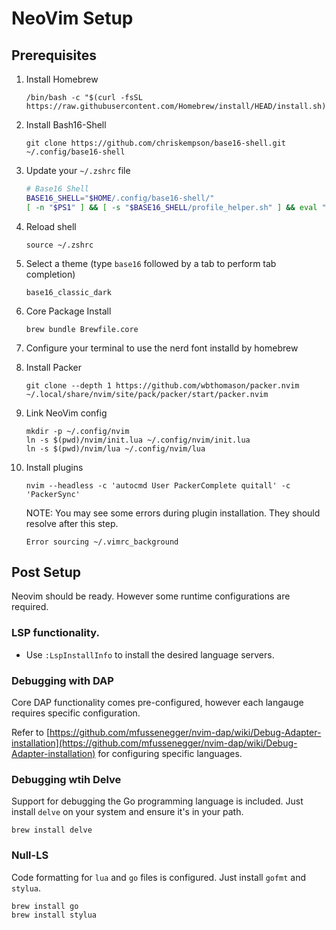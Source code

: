 # NeoVim Setup

## Prerequisites

1. Install Homebrew
   
   ```
   /bin/bash -c "$(curl -fsSL https://raw.githubusercontent.com/Homebrew/install/HEAD/install.sh)"
   ```

1. Install Bash16-Shell

   ```
   git clone https://github.com/chriskempson/base16-shell.git ~/.config/base16-shell
   ```

1. Update your `~/.zshrc` file

   ```zsh
   # Base16 Shell
   BASE16_SHELL="$HOME/.config/base16-shell/"
   [ -n "$PS1" ] && [ -s "$BASE16_SHELL/profile_helper.sh" ] && eval "$("$BASE16_SHELL/profile_helper.sh")"
   ```

1. Reload shell

   ```
   source ~/.zshrc
   ```

1. Select a theme (type `base16` followed by a tab to perform tab completion)

   ```
   base16_classic_dark
   ```

1. Core Package Install

   ```
   brew bundle Brewfile.core
   ```

1. Configure your terminal to use the nerd font installd by homebrew

1. Install Packer

   ```
   git clone --depth 1 https://github.com/wbthomason/packer.nvim ~/.local/share/nvim/site/pack/packer/start/packer.nvim
   ```

1. Link NeoVim config

   ```
   mkdir -p ~/.config/nvim
   ln -s $(pwd)/nvim/init.lua ~/.config/nvim/init.lua
   ln -s $(pwd)/nvim/lua ~/.config/nvim/lua
   ```

1. Install plugins
   
   ```
   nvim --headless -c 'autocmd User PackerComplete quitall' -c 'PackerSync'
   ```

   NOTE: You may see some errors during plugin installation.  They should resolve after this step.

   ```
   Error sourcing ~/.vimrc_background
   ```

## Post Setup

Neovim should be ready. However some runtime configurations are required.

### LSP functionality.

* Use `:LspInstallInfo` to install the desired language servers.

### Debugging with DAP

Core DAP functionality comes pre-configured, however each langauge requires specific configuration.

Refer to [https://github.com/mfussenegger/nvim-dap/wiki/Debug-Adapter-installation](https://github.com/mfussenegger/nvim-dap/wiki/Debug-Adapter-installation) for configuring specific languages.

### Debugging wtih Delve

Support for debugging the Go programming language is included.  Just install `delve` on your system and ensure it's in your path.

```
brew install delve
```

### Null-LS

Code formatting for `lua` and `go` files is configured. Just install `gofmt` and `stylua`.

```
brew install go
brew install stylua
```
